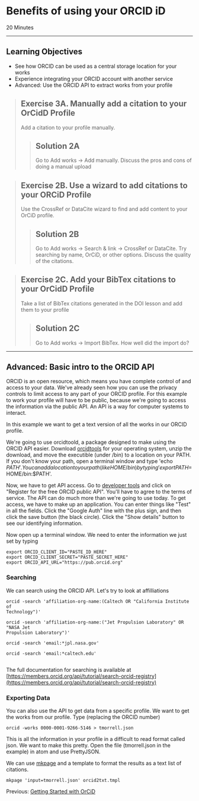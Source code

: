#  Benefits of using your ORCID iD

20 Minutes

---

## Learning Objectives

* See how ORCID can be used as a central storage location for your works
* Experience integrating your ORCID account with another service
* Advanced: Use the ORCID API to extract works from your profile

 
> ## Exercise 3A. Manually add a citation to your OrCidD Profile
> Add a citation to your profile manually.
> 
> > ## Solution 2A
> > Go to Add works -> Add manually.  Discuss the pros and cons of doing a 
> > manual upload

> ## Exercise 2B. Use a wizard to add citations to your ORCiD Profile
> Use the CrossRef or DataCite wizard to find and add content to your OrCiD
> profile.
> 
> > ## Solution 2B
> > Go to Add works -> Search & link -> CrossRef or DataCite.  Try searching by
> > name, OrCiD, or other options. Discuss the quality of the citations.

> ## Exercise 2C. Add your BibTex citations to your OrCidD Profile
> Take a list of BibTex citations generated in the DOI lesson and add them to
> your profile
> 
> > ## Solution 2C
> > Go to Add works -> Import BibTex.  How well did the import do?

---

## Advanced: Basic intro to the ORCID API

ORCID is an open resource, which means you have complete control of and access to your data.
We've already seen how you can use the privacy controls to limit access to any
part of your ORCID profile.  For this example to work your profile will have to
be public, because we're going to access the information via the public API.
An API is a way for computer systems to interact.  

In this example we want to get a text version of all the works in our ORCID
profile.

We're going to use orcidtoold, a package designed to make using the ORCID API
easier.  Download
[orcidtools](https://github.com/caltechlibrary/orcidtools/releases) for your
operating system, unzip the download, and move the executible (under /bin) to a
location on your PATH.  If you don't know your path, open a terminal window and
type 'echo $PATH'.  You can add a location to your path (like HOME/bin) by typing 'export
PATH=$HOME/bin:$PATH'.

Now, we have to get API access.  Go to [developer
tools](https://orcid.org/developer-tools) and click on "Register for the free
ORCID public API".  You'll have to agree to the terms of service.  The API can
do much more than we're going to use today.  To get access, we have to make up
an application.  You can enter things like "Test" in all the fields.  Click the
"Google Auth" line with the plus sign, and then click the save button (the
black circle).  Click the "Show details" button to see our identifying
information.

Now open up a terminal window.  We need to enter the information we just set by
typing

```
export ORCID_CLIENT_ID="PASTE_ID_HERE"
export ORCID_CLIENT_SECRET="PASTE_SECRET_HERE"
export ORCID_API_URL="https://pub.orcid.org"
```
 
### Searching
We can search using the ORCID API.  Let's try to look at affilliations

```
orcid -search 'affiliation-org-name:(Caltech OR "California Institute of
Technology")'

orcid -search 'affiliation-org-name:("Jet Propulsion Laboratory" OR "NASA Jet
Propulsion Laboratory")'

orcid -search 'email:*jpl.nasa.gov'

orcid -search 'email:*caltech.edu'


```

The full documentation for searching is available at
[https://members.orcid.org/api/tutorial/search-orcid-registry](https://members.orcid.org/api/tutorial/search-orcid-registry)

### Exporting Data
 
You can also use the API to get data from a specific profile.  We want to get the works from our
profile.  Type (replacing the ORCID number)

```
orcid -works 0000-0001-9266-5146 > tmorrell.json
```

This is all the information in your profile in a difficult to read format
called json.  We want to make this pretty. Open the file (tmorrell.json in the
example) in atom and use PrettyJSON.  

We can use [mkpage](https://github.com/caltechlibrary/mkpage) and a template to
format the results as a text list of citations.

```
mkpage 'input=tmorrell.json' orcid2txt.tmpl
```

Previous: [Getting Started with OrCiD](00-orcid-profile.html)
